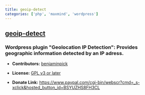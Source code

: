 ```yaml
---
title: geoip-detect
categories: ['php', 'maxmind', 'wordpress']
---
```

## [geoip-detect](https://github.com/yellowtree/geoip-detect)

### Wordpress plugin "Geolocation IP Detection": Provides geographic information detected by an IP adress.


* **Contributors:** [benjaminpick](http://profiles.wordpress.org/benjaminpick)

* **License:** [GPL v3 or later](http://www.gnu.org/licenses/gpl-3.0.html)

* **Donate Link:** https://www.paypal.com/cgi-bin/webscr?cmd=_s-xclick&hosted_button_id=BSYUZHS8FH3CL
